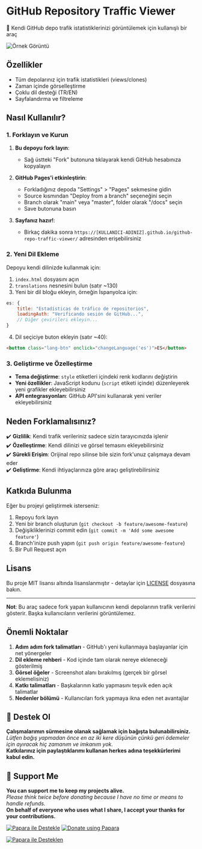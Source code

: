 # GitHub Repository Traffic Viewer

🚀 Kendi GitHub depo trafik istatistiklerinizi görüntülemek için kullanışlı bir araç

![Örnek Görüntü](https://example.com/screenshot.jpg) <!-- Gerçek bir screenshot linki ekleyin -->

## Özellikler

- Tüm depolarınız için trafik istatistikleri (views/clones)
- Zaman içinde görselleştirme
- Çoklu dil desteği (TR/EN)
- Sayfalandırma ve filtreleme

## Nasıl Kullanılır?

### 1. Forklayın ve Kurun

1. **Bu depoyu fork layın**:
   - Sağ üstteki "Fork" butonuna tıklayarak kendi GitHub hesabınıza kopyalayın

2. **GitHub Pages'i etkinleştirin**:
   - Forkladığınız depoda "Settings" > "Pages" sekmesine gidin
   - Source kısmından "Deploy from a branch" seçeneğini seçin
   - Branch olarak "main" veya "master", folder olarak "/docs" seçin
   - Save butonuna basın

3. **Sayfanız hazır!**:
   - Birkaç dakika sonra `https://[KULLANICI-ADINIZ].github.io/github-repo-traffic-viewer/` adresinden erişebilirsiniz

### 2. Yeni Dil Ekleme

Depoyu kendi dilinizde kullanmak için:

1. `index.html` dosyasını açın
2. `translations` nesnesini bulun (satır ~130)
3. Yeni bir dil bloğu ekleyin, örneğin İspanyolca için:

```javascript
es: {
    title: "Estadísticas de tráfico de repositorios",
    loadingAuth: "Verificando sesión de GitHub...",
    // Diğer çevirileri ekleyin...
}
```

4. Dil seçiciye buton ekleyin (satır ~40):

```html
<button class="lang-btn" onclick="changeLanguage('es')">ES</button>
```

### 3. Geliştirme ve Özelleştirme

- **Tema değiştirme**: `style` etiketleri içindeki renk kodlarını değiştirin
- **Yeni özellikler**: JavaScript kodunu (`script` etiketi içinde) düzenleyerek yeni grafikler ekleyebilirsiniz
- **API entegrasyonları**: GitHub API'sini kullanarak yeni veriler ekleyebilirsiniz

## Neden Forklamalısınız?

✔️ **Gizlilik**: Kendi trafik verileriniz sadece sizin tarayıcınızda işlenir  
✔️ **Özelleştirme**: Kendi dilinizi ve görsel temasını ekleyebilirsiniz  
✔️ **Sürekli Erişim**: Orijinal repo silinse bile sizin fork'unuz çalışmaya devam eder  
✔️ **Geliştirme**: Kendi ihtiyaçlarınıza göre araçı geliştirebilirsiniz  

## Katkıda Bulunma

Eğer bu projeyi geliştirmek isterseniz:

1. Repoyu fork layın
2. Yeni bir branch oluşturun (`git checkout -b feature/awesome-feature`)
3. Değişikliklerinizi commit edin (`git commit -m 'Add some awesome feature'`)
4. Branch'inize push yapın (`git push origin feature/awesome-feature`)
5. Bir Pull Request açın

## Lisans

Bu proje MIT lisansı altında lisanslanmıştır - detaylar için [LICENSE](LICENSE) dosyasına bakın.

---

**Not**: Bu araç sadece fork yapan kullanıcının kendi depolarının trafik verilerini gösterir. Başka kullanıcıların verilerini görüntülemez.

## Önemli Noktalar

1. **Adım adım fork talimatları** - GitHub'ı yeni kullanmaya başlayanlar için net yönergeler
2. **Dil ekleme rehberi** - Kod içinde tam olarak nereye ekleneceği gösterilmiş
3. **Görsel öğeler** - Screenshot alanı bırakılmış (gerçek bir görsel eklemelisiniz)
4. **Katkı talimatları** - Başkalarının katkı yapmasını teşvik eden açık talimatlar
5. **Nedenler bölümü** - Kullanıcıları fork yapmaya ikna eden net avantajlar

## 🎁 Destek Ol
**Çalışmalarımın sürmesine olanak sağlamak için bağışta bulunabilirsiniz.**  
*Lütfen bağış yapmadan önce en az iki kere düşünün çünkü geri ödemeler için ayıracak hiç zamanım ve imkanım yok.*  
**Katkılarınız için paylaştıklarımı kullanan herkes adına teşekkürlerimi kabul edin.**

## 🎁 Support Me
**You can support me to keep my projects alive.**  
*Please think twice before donating because I have no time or means to handle refunds.*  
**On behalf of everyone who uses what I share, I accept your thanks for your contributions.**

[![Papara ile Destekle](https://img.shields.io/badge/Bağış%20Yap-%E2%9D%A4-blue)](https://ppr.ist/1T9dx8tUT)
[![Donate using Papara](https://img.shields.io/badge/Donate-%E2%9D%A4-blue)](https://ppr.ist/1T9dx8tUT)

[![Papara ile Desteklen](1513592797QR.png)](https://ppr.ist/1T99dYF5X)